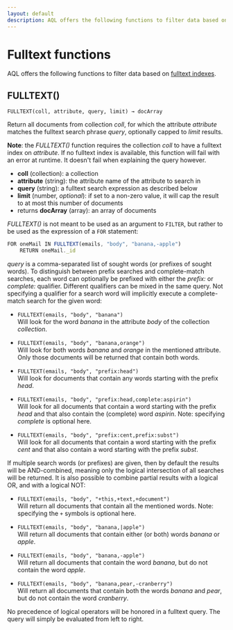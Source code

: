 ```yaml
---
layout: default
description: AQL offers the following functions to filter data based onfulltext indexes
---
```

Fulltext functions
==================

AQL offers the following functions to filter data based on
[fulltext indexes](../indexing-fulltext.html).

FULLTEXT()
----------

`FULLTEXT(coll, attribute, query, limit) → docArray`

Return all documents from collection *coll*, for which the attribute *attribute*
matches the fulltext search phrase *query*, optionally capped to *limit* results.

**Note**: the *FULLTEXT()* function requires the collection *coll* to have a
fulltext index on *attribute*. If no fulltext index is available, this function
will fail with an error at runtime. It doesn't fail when explaining the query however.

- **coll** (collection): a collection
- **attribute** (string): the attribute name of the attribute to search in
- **query** (string): a fulltext search expression as described below
- **limit** (number, *optional*): if set to a non-zero value, it will cap the result
  to at most this number of documents
- returns **docArray** (array): an array of documents

*FULLTEXT()* is not meant to be used as an argument to `FILTER`,
but rather to be used as the expression of a `FOR` statement:

```js
FOR oneMail IN FULLTEXT(emails, "body", "banana,-apple")
    RETURN oneMail._id
```

*query* is a comma-separated list of sought words (or prefixes of sought words). To
distinguish between prefix searches and complete-match searches, each word can optionally be
prefixed with either the *prefix:* or *complete:* qualifier. Different qualifiers can
be mixed in the same query. Not specifying a qualifier for a search word will implicitly
execute a complete-match search for the given word:

- `FULLTEXT(emails, "body", "banana")`<br/>
  Will look for the word *banana* in the
  attribute *body* of the collection *collection*.

- `FULLTEXT(emails, "body", "banana,orange")`<br/>
  Will look for both words
  *banana* and *orange* in the mentioned attribute. Only those documents will be
  returned that contain both words.

- `FULLTEXT(emails, "body", "prefix:head")`<br/>
  Will look for documents that contain any
  words starting with the prefix *head*.

- `FULLTEXT(emails, "body", "prefix:head,complete:aspirin")`<br/>
  Will look for all
  documents that contain a word starting with the prefix *head* and that also contain
  the (complete) word *aspirin*. Note: specifying *complete* is optional here.

- `FULLTEXT(emails, "body", "prefix:cent,prefix:subst")`<br/>
  Will look for all documents
  that contain a word starting with the prefix *cent* and that also contain a word
  starting with the prefix *subst*.

If multiple search words (or prefixes) are given, then by default the results will be
AND-combined, meaning only the logical intersection of all searches will be returned.
It is also possible to combine partial results with a logical OR, and with a logical NOT:

- `FULLTEXT(emails, "body", "+this,+text,+document")`<br/>
  Will return all documents that
  contain all the mentioned words. Note: specifying the `+` symbols is optional here.

- `FULLTEXT(emails, "body", "banana,|apple")`<br/>
  Will return all documents that contain
  either (or both) words *banana* or *apple*.

- `FULLTEXT(emails, "body", "banana,-apple")`<br/>
  Will return all documents that contain
  the word *banana*, but do not contain the word *apple*.

- `FULLTEXT(emails, "body", "banana,pear,-cranberry")`<br/>
  Will return all documents that
  contain both the words *banana* and *pear*, but do not contain the word
  *cranberry*.

No precedence of logical operators will be honored in a fulltext query. The query will simply
be evaluated from left to right.
